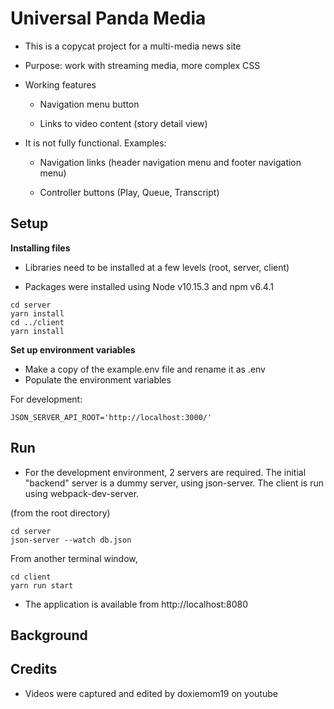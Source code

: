 # Universal Panda Media

* This is a copycat project for a multi-media news site

* Purpose: work with streaming media, more complex CSS

* Working features

   * Navigation menu button

   * Links to video content (story detail view)

* It is not fully functional. Examples:

   * Navigation links (header navigation menu and footer navigation menu)

   * Controller buttons (Play, Queue, Transcript)


## Setup

**Installing files**

* Libraries need to be installed at a few levels (root, server, client)

* Packages were installed using Node v10.15.3 and npm v6.4.1

```
cd server
yarn install
cd ../client
yarn install
```

**Set up environment variables**

* Make a copy of the example.env file and rename it as .env
* Populate the environment variables

For development:

`JSON_SERVER_API_ROOT='http://localhost:3000/'`

## Run

* For the development environment, 2 servers are required. The initial "backend" server is a dummy server, using json-server. The client is run using webpack-dev-server.

(from the root directory)


```
cd server
json-server --watch db.json
```


From another terminal window, 


```
cd client
yarn run start
```


* The application is available from http://localhost:8080

## Background



## Credits

* Videos were captured and edited by doxiemom19 on youtube

